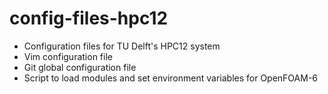 # config-files-hpc12

- Configuration files for TU Delft's HPC12 system
- Vim configuration file
- Git global configuration file
- Script to load modules and set environment variables for OpenFOAM-6
